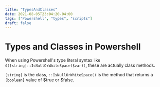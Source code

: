 ```yaml
---
title: "TypesAndClasses"
date: 2021-08-05T23:04:20-04:00
tags: ["Powershell", "types", "scripts"]
draft: false
---
```


# Types and Classes in Powershell

When using Powershell's type literal syntax like `$([string]::IsNullOrWhiteSpace($var))`,
these are actually class methods.

`[string]` is the class, `::IsNullOrWhiteSpace()` is the method that returns a `[boolean]` value
of $true or $false.

